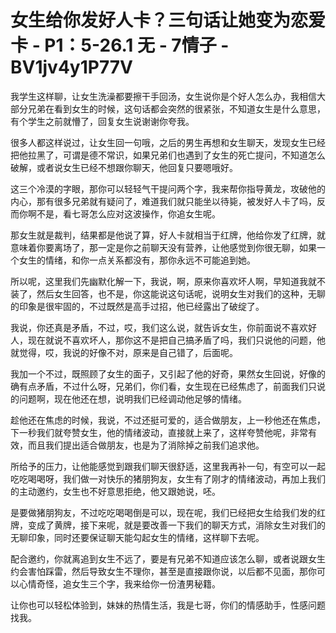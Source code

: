 # 女生给你发好人卡？三句话让她变为恋爱卡 - P1：5-26.1 无 - 7情子 - BV1jv4y1P77V

我学生这样聊，让女生洗澡都要擦干手回汤，女生说你是个好人怎么办，我相信大部分兄弟在看到女生的时候，这句话都会突然的很紧张，不知道女生是什么意思，有个学生之前就懵了，回复女生说谢谢你夸我。

很多人都这样说过，让女生回一句哦，之后的男生再想和女生聊天，发现女生已经把他拉黑了，可谓是德不常识，如果兄弟们也遇到了女生的死亡提问，不知道怎么破解，或者说女生已经不想跟你聊天，他回复只要嗯哦好。

这三个冷漠的字眼，那你可以轻轻气干提问两个字，我来帮你指导黄龙，攻破他的内心，那有很多兄弟就有疑问了，难道我们就只能坐以待毙，被发好人卡了吗，反而你啊不是，看七哥怎么应对这波操作，你追女生呢。

那女生就是裁判，结果都是他说了算，好人卡就相当于红牌，他给你发了红牌，就意味着你要离场了，那一定是你之前聊天没有营养，让他感觉到你很无聊，如果一个女生的情绪，和你一点关系都没有，那你永远不可能追到她。

所以呢，这里我们先幽默化解一下，我说，啊，原来你喜欢坏人啊，早知道我就不装了，然后女生回答，也不是，你这能说这句话呢，说明女生对我们的这种，无聊的印象是很牢固的，不过既然是高手过招，他已经露出了破绽了。

我说，你还真是矛盾，不过，哎，我们这么说，就告诉女生，你前面说不喜欢好人，现在就说不喜欢坏人，那你这不是把自己搞矛盾了吗，我们只说他的问题，他就觉得，哎，我说的好像不对，原来是自己错了，后面呢。

我加一个不过，既照顾了女生的面子，又引起了他的好奇，果然女生回说，好像的确有点矛盾，不过什么呀，兄弟们，你们看，女生现在已经焦虑了，前面我们只说的问题啊，现在他还在想，说明我们已经调动他足够的情绪。

趁他还在焦虑的时候，我说，不过还挺可爱的，适合做朋友，上一秒他还在焦虑，下一秒我们就夸赞女生，他的情绪波动，直接就上来了，这样夸赞他呢，非常有效，而且我们提出适合做朋友，也是为了消除掉之前我们追求他。

所给予的压力，让他能感觉到跟我们聊天很舒适，这里我再补一句，有空可以一起吃吃喝喝呀，我们做一对快乐的猪朋狗友，女生有了刚才的情绪波动，再加上我们的主动邀约，女生也不好意思拒绝，他又跟她说，呸。

是要做猪朋狗友，不过吃吃喝喝倒是可以，现在呢，我们已经把女生给我们发的红牌，变成了黄牌，接下来呢，就是要改善一下我们的聊天方式，消除女生对我们的无聊印象，同时还要保证聊天能勾起女生的情绪，这样聊下去呢。

配合邀约，你就离追到女生不远了，要是有兄弟不知道应该怎么聊，或者说跟女生约会害怕踩雷，然后导致女生不理你，甚至是直接跟你说，以后都不见面，那你可以心情奇怪，追女生三个字，我来给你一份渣男秘籍。

让你也可以轻松体验到，妹妹的热情生活，我是七哥，你们的情感助手，性感问题找我。